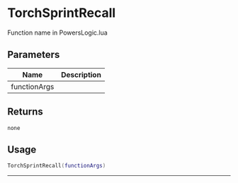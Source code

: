 # TorchSprintRecall

Function name in PowersLogic.lua

## Parameters

| Name         | Description |
| ------------ | ----------- |
| functionArgs |             |

## Returns

`none`

## Usage

```lua
TorchSprintRecall(functionArgs)
```

---
